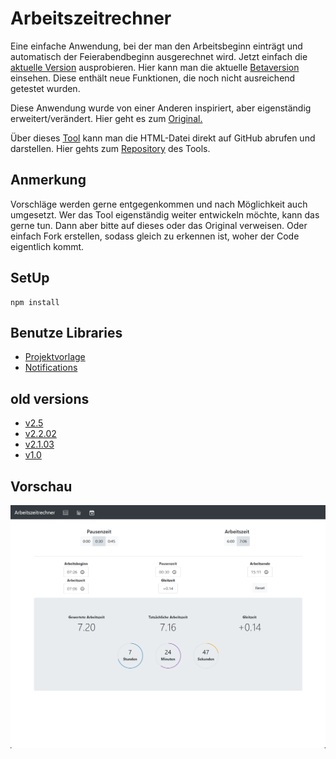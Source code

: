 # Arbeitszeitrechner

Eine einfache Anwendung, bei der man den Arbeitsbeginn einträgt und automatisch der Feierabendbeginn ausgerechnet wird.
Jetzt einfach die [aktuelle Version](https://raw.githack.com/LukasDano/arbeitszeitrechner/main/index.html) ausprobieren.
Hier kann man die aktuelle [Betaversion](https://raw.githack.com/LukasDano/arbeitszeitrechner/bugfix/index.html) einsehen. Diese enthält neue Funktionen, die noch nicht ausreichend getestet wurden.

Diese Anwendung wurde von einer Anderen inspiriert, aber eigenständig erweitert/verändert.
Hier geht es zum [Original.](https://github.com/iC0RE/arbeitszeitrechner)

Über dieses [Tool](https://raw.githack.com/) kann man die HTML-Datei direkt auf GitHub abrufen und darstellen.
Hier gehts zum [Repository](https://github.com/neoascetic/rawgithack) des Tools.

## Anmerkung

Vorschläge werden gerne entgegenkommen und nach Möglichkeit auch umgesetzt. Wer das Tool eigenständig weiter entwickeln möchte, kann das gerne tun.
Dann aber bitte auf dieses oder das Original verweisen. Oder einfach Fork erstellen, sodass gleich zu erkennen ist, woher der Code eigentlich kommt.

## SetUp

```
npm install
```

## Benutze Libraries
- [Projektvorlage](https://github.com/iC0RE/arbeitszeitrechner)
- [Notifications](https://github.com/HoanghoDev/toast)

## old versions

- [v2.5](https://rawcdn.githack.com/LukasDano/arbeitszeitrechner/e4522ef0507b9d33320cf7ff6d02494186b8aa80/index.html)
- [v2.2.02](https://rawcdn.githack.com/LukasDano/arbeitszeitrechner/1c4db626814297964dcc7d3a983e996029d80468/index.html)
- [v2.1.03](https://rawcdn.githack.com/LukasDano/arbeitszeitrechner/d42c883503d5d91299906f788e7a74936b340537/index.html)
- [v1.0](https://rawcdn.githack.com/LukasDano/arbeitszeitrechner/0eb78712aac0fa3f846ca71cf650d0df1f2e7175/index.html)

## Vorschau

![v2.5.11](pictures/v2.5.11.png)
